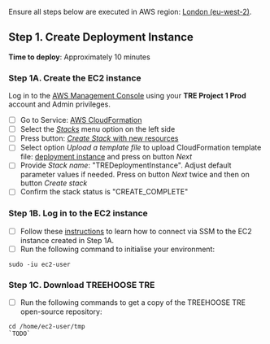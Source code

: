 Ensure all steps below are executed in AWS region:
 [London (eu-west-2)](https://eu-west-2.console.aws.amazon.com/).

## Step 1. Create Deployment Instance

**Time to deploy**: Approximately 10 minutes

### Step 1A. Create the EC2 instance

Log in to the [AWS Management Console](https://console.aws.amazon.com/) using your **TRE Project 1 Prod**
 account and Admin privileges.

- [ ] Go to Service: [AWS CloudFormation](https://eu-west-2.console.aws.amazon.com/cloudformation/home?region=eu-west-2#/)
- [ ] Select the [*Stacks*](https://eu-west-2.console.aws.amazon.com/cloudformation/home?region=eu-west-2#/stacks)
 menu option on the left side
- [ ] Press button: [*Create Stack* with new resources](https://eu-west-2.console.aws.amazon.com/cloudformation/home?region=eu-west-2#/stacks/create/template)
- [ ] Select option *Upload a template file* to upload CloudFormation template file:
 [deployment instance](../../src/deployment/DeploymentInstance-Cfn.yaml) and press on button *Next*
- [ ] Provide *Stack name*: "TREDeploymentInstance". Adjust default parameter values if needed.
 Press on button *Next* twice and then on button *Create stack*
- [ ] Confirm the stack status is "CREATE_COMPLETE"

### Step 1B. Log in to the EC2 instance

- [ ] Follow these [instructions](https://docs.aws.amazon.com/AWSEC2/latest/UserGuide/session-manager.html)
 to learn how to connect via SSM to the EC2 instance created in Step 1A.
- [ ] Run the following command to initialise your environment:
```
sudo -iu ec2-user
```

### Step 1C. Download TREEHOOSE TRE

- [ ] Run the following commands to get a copy of the TREEHOOSE TRE open-source repository:
```
cd /home/ec2-user/tmp
`TODO`
```

